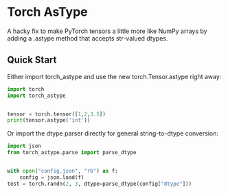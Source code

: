 # Torch AsType


A hacky fix to make PyTorch tensors a little more like NumPy arrays by adding a
.astype method that accepts str-valued dtypes.

## Quick Start

Either import torch_astype and use the new torch.Tensor.astype right away:
```python
import torch
import torch_astype


tensor = torch.tensor([1,2,3.5])
print(tensor.astype('int'))
```

Or import the dtype parser directly for general string-to-dtype conversion:
```python
import json
from torch_astype.parse import parse_dtype


with open("config.json", "rb") as f:
    config = json.load(f)
test = torch.randn(2, 3, dtype=parse_dtype(config["dtype"]))
```
